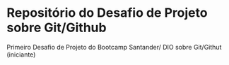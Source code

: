 # Repositório do Desafio de Projeto sobre Git/Github
Primeiro Desafio de Projeto do Bootcamp Santander/ DIO sobre Git/Githut (iniciante)
